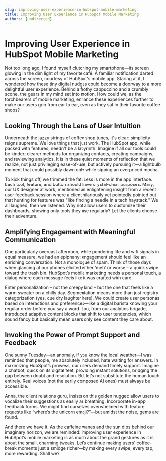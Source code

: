 ```yaml
---
slug: improving-user-experience-in-hubspot-mobile-marketing
title: Improving User Experience in HubSpot Mobile Marketing
authors: [undirected]
---
```


# Improving User Experience in HubSpot Mobile Marketing

Not too long ago, I found myself clutching my smartphone—its screen glowing in the dim light of my favorite café. A familiar notification darted across the screen, courtesy of HubSpot's mobile app. Staring at it, I wondered how these tiny digital nudges could become a doorway to a more delightful user experience. Behind a frothy cappuccino and a crumbly scone, the gears in my mind set into motion. How could we, as the torchbearers of mobile marketing, enhance these experiences further to make our users grin from ear to ear, even as they sat in their favorite coffee shops?

## Looking Through the Lens of User Intuition

Underneath the jazzy strings of coffee shop tunes, it's clear: simplicity reigns supreme. We love things that just work. The HubSpot app, while packed with features, needn't be a labyrinth. Imagine if all our tools could be kinder; clearer methods for organizing contacts, creating campaigns, and reviewing analytics. It is in these quiet moments of reflection that we realize, not just privileging ease-of-use, but actively pursuing it—a lightbulb moment that could possibly dawn only while sipping an overpriced mocha.

To kick things off, we trimmed the fat. Less is more in the app interface. Each tool, feature, and button should have crystal-clear purposes. Mary, our UX designer at work, mentioned an enlightening insight from a recent user feedback session where a client hilariously yet pointedly pointed out that hunting for features was "like finding a needle in a tech haystack." We all laughed, then we listened. Why not allow users to customize their dashboards, showing only tools they use regularly? Let the clients choose their adventure.

## Amplifying Engagement with Meaningful Communication

One particularly overcast afternoon, while pondering life and wifi signals in equal measure, we had an epiphany: engagement should feel like an enriching conversation. Not a monologue of spam. Think of those days when glancing at our phones elicited either ‘meh’ or worse – a quick swipe toward the trash bin. HubSpot’s mobile marketing needs a personal touch, a dialog where each message feels like it was crafted with care.

Enter personalization – not the creepy kind – but the one that feels like a warm sweater on a chilly day. Segmentation means more than just registry categorization (yes, cue dry laughter here). We could create user personas based on interactions and preferences—like a digital barista knowing your regular order before you say a word. Lou, from our analytics brigade, introduced adaptive content blocks that shift to user tendencies, which sound fancy but basically mean users only see content they care about.

## Invoking the Power of Prompt Support and Feedback

One sunny Tuesday—an anomaly, if you know the local weather—I was reminded that people, me absolutely included, hate waiting for answers. In maximizing HubSpot’s prowess, our users demand timely support. Imagine a chatbot, quick on its digital feet, providing instant solutions, bridging the gap between doubt and resolution. But let’s not substitute the human touch entirely. Real voices (not the eerily composed AI ones) must always be accessible.

Anna, the client relations guru, insists on this golden nugget: allow users to vocalize their suggestions as easily as breathing. Incorporate in-app feedback forms. We might find ourselves overwhelmed with feature requests like “where’s the unicorn emoji?”—but amidst the noise, gems are found.

And there we have it. As the caffeine wanes and the sun dips behind our imaginary horizon, we are reminded: improving user experience in HubSpot’s mobile marketing is as much about the grand gestures as it is about the small, charming tweaks. Let’s continue making users' coffee-break moments just a smidge richer—by making every swipe, every tap, more rewarding. Shall we?